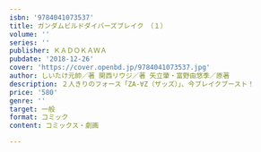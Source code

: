 ```yaml
---
isbn: '9784041073537'
title: ガンダムビルドダイバーズブレイク　（１）
volume: ''
series: ''
publisher: ＫＡＤＯＫＡＷＡ
pubdate: '2018-12-26'
cover: 'https://cover.openbd.jp/9784041073537.jpg'
author: しいたけ元帥／著 関西リウジ／著 矢立肇・富野由悠季／原著
description: ２人きりのフォース「ZA-∀Z（ザッズ）」、今ブレイクブースト！
price: '580'
genre: ''
target: 一般
format: コミック
content: コミックス・劇画

---
```

